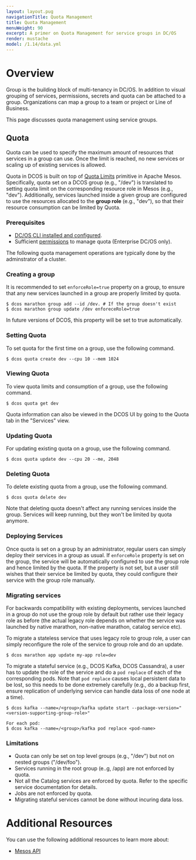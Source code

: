 ```yaml
---
layout: layout.pug
navigationTitle: Quota Management
title: Quota Management
menuWeight: 90
excerpt: A primer on Quota Management for service groups in DC/OS
render: mustache
model: /1.14/data.yml
---
```


# Overview
Group is the building block of multi-tenancy in DC/OS. In addition to visual grouping of services, permissions, secrets and quota can be attached to a group. Organizations can map a group to a team or project or Line of Business.

This page discusses quota management using service groups.


## Quota
Quota can be used to specify the maximum amount of resources that services in a group can use. Once the limit is reached, no new services or scaling up of existing services is allowed.

Quota in DCOS is built on top of [Quota Limits](https://mesos.apache.org/documentation/latest/quota/)  primitive in Apache Mesos. Specifically, quota set on a DCOS group (e.g., "/dev") is translated to setting quota limit on the corresponding resource role in Mesos (e.g., "dev"). Additionally, services launched inside a given group are configured to use the resources allocated to the **group role** (e.g., "dev"), so that their resource consumption can be limited by Quota.


### Prerequisites

*   [DC/OS CLI installed and configured](/1.14/cli/).
*   Sufficient [permissions](/1.14/security/ent/perms-reference) to manage quota (Enterprise DC/OS only).


The following quota management operations are typically done by the adminstrator of a cluster.

### Creating a group

It is recommended to set `enforceRole=true` property on a group, to ensure that any new services launched in a group are properly limited by quota.

```
$ dcos marathon group add --id /dev. # If the group doesn't exist
$ dcos marathon group update /dev enforeceRole=true
```

In future versions of DCOS, this property will be set to true automatically.

### Setting Quota

To set quota for the first time on a group, use the following command.

```
$ dcos quota create dev --cpu 10 --mem 1024
```

### Viewing Quota
To view quota limits and consumption of a group, use the following command.

```
$ dcos quota get dev
```

Quota information can also be viewed in the DCOS UI by going to the Quota tab in the "Services" view.


### Updating Quota
For updating existing quota on a group, use the following command.

```
$ dcos quota update dev --cpu 20 --me, 2048
```

### Deleting Quota
To delete existing quota from a group, use the following command.

```
$ dcos quota delete dev
```

Note that deleting quota doesn't affect any running services inside the group. Services will keep running, but they won't be limited by quota anymore.


### Deploying Services
Once quota is set on a group by an administrator, regular users can simply deploy their services in a group as usual. If `enforceRole` property is set on the group, the service will be automatically configured to use the group role and hence limited by the quota. If the property is not set, but a user still wishes that their service be limited by quota, they could configure their service with the group role manually.



### Migrating services

For backwards compatibility with existing deployments, services launched in a group do not use the group role by default but rather use their legacy role as before (the actual legacy role depends on whether the service was launched by native marathon, non-native marathon, catalog service etc).

To migrate a stateless service that uses legacy role to group role, a user can simply reconfigure the role of the service to group role and do an update.

```
$ dcos marathon app update my-app role=dev
```

To migrate a stateful service (e.g., DCOS Kafka, DCOS Cassandra), a user has to update the role of the service and do a `pod replace` of each of the corresponding pods. Note that `pod replace` causes local persistent data to be lost, so this needs to be done extremely carefully (e.g., do a backup first, ensure replication of underlying service can handle data loss of one node at a time).

```
$ dcos kafka --name=/<group>/kafka update start --package-version="<version-supporting-group-role>" 

For each pod:
$ dcos kafka --name=/<group>/kafka pod replace <pod-name>

```


### Limitations

* Quota can only be set on top level groups (e.g., "/dev") but not on nested groups ("/dev/foo").
* Services running in the root group (e..g, /app) are not enforced by quota.
* Not all the Catalog services are enforced by quota. Refer to the specific service documentation for details.
* Jobs are not enforced by quota.
* Migrating stateful services cannot be done without incuring data loss.



# Additional Resources
You can use the following additional resources to learn more about:

- [Mesos API](https://mesos.apache.org/documentation/latest/quota/)


